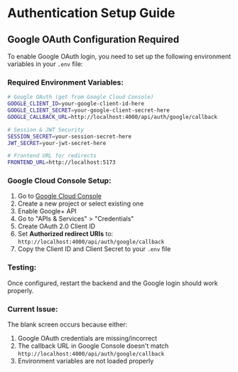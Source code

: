 # Authentication Setup Guide

## Google OAuth Configuration Required

To enable Google OAuth login, you need to set up the following environment variables in your `.env` file:

### Required Environment Variables:

```bash
# Google OAuth (get from Google Cloud Console)
GOOGLE_CLIENT_ID=your-google-client-id-here
GOOGLE_CLIENT_SECRET=your-google-client-secret-here
GOOGLE_CALLBACK_URL=http://localhost:4000/api/auth/google/callback

# Session & JWT Security
SESSION_SECRET=your-session-secret-here
JWT_SECRET=your-jwt-secret-here

# Frontend URL for redirects
FRONTEND_URL=http://localhost:5173
```

### Google Cloud Console Setup:

1. Go to [Google Cloud Console](https://console.cloud.google.com/)
2. Create a new project or select existing one
3. Enable Google+ API
4. Go to "APIs & Services" > "Credentials"
5. Create OAuth 2.0 Client ID
6. Set **Authorized redirect URIs** to: `http://localhost:4000/api/auth/google/callback`
7. Copy the Client ID and Client Secret to your `.env` file

### Testing:

Once configured, restart the backend and the Google login should work properly.

### Current Issue:

The blank screen occurs because either:
1. Google OAuth credentials are missing/incorrect
2. The callback URL in Google Console doesn't match `http://localhost:4000/api/auth/google/callback`
3. Environment variables are not loaded properly